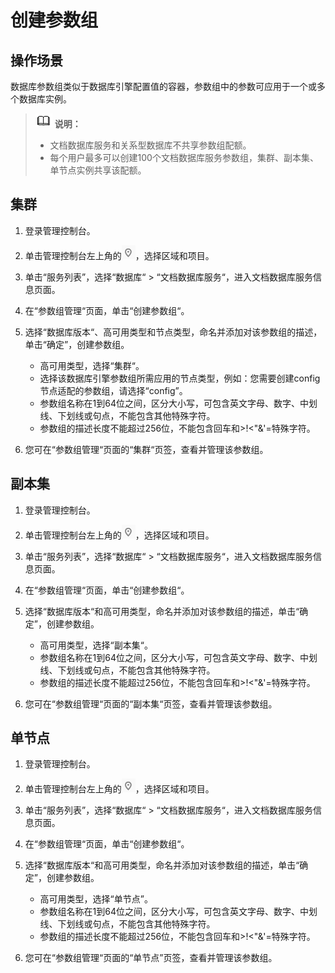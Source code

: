 # 创建参数组<a name="zh-cn_topic_parameter_group"></a>

## 操作场景<a name="section10048988195440"></a>

数据库参数组类似于数据库引擎配置值的容器，参数组中的参数可应用于一个或多个数据库实例。

>![](public_sys-resources/icon-note.gif) **说明：**   
>-   文档数据库服务和关系型数据库不共享参数组配额。  
>-   每个用户最多可以创建100个文档数据库服务参数组，集群、副本集、单节点实例共享该配额。  

## 集群<a name="section23494442161723"></a>

1.  登录管理控制台。
2.  单击管理控制台左上角的![](figures/region.png)，选择区域和项目。
3.  单击“服务列表”，选择“数据库“  \>  “文档数据库服务“，进入文档数据库服务信息页面。
4.  在“参数组管理“页面，单击“创建参数组“。
5.  选择“数据库版本“、高可用类型和节点类型，命名并添加对该参数组的描述，单击“确定”，创建参数组。
    -   高可用类型，选择“集群“。
    -   选择该数据库引擎参数组所需应用的节点类型，例如：您需要创建config节点适配的参数组，请选择“config”。
    -   参数组名称在1到64位之间，区分大小写，可包含英文字母、数字、中划线、下划线或句点，不能包含其他特殊字符。
    -   参数组的描述长度不能超过256位，不能包含回车和\>!<"&'=特殊字符。

6.  您可在“参数组管理“页面的“集群“页签，查看并管理该参数组。

## 副本集<a name="section47857970184222"></a>

1.  登录管理控制台。
2.  单击管理控制台左上角的![](figures/region.png)，选择区域和项目。
3.  单击“服务列表”，选择“数据库“  \>  “文档数据库服务“，进入文档数据库服务信息页面。
4.  在“参数组管理“页面，单击“创建参数组“。
5.  选择“数据库版本“和高可用类型，命名并添加对该参数组的描述，单击“确定”，创建参数组。
    -   高可用类型，选择“副本集“。
    -   参数组名称在1到64位之间，区分大小写，可包含英文字母、数字、中划线、下划线或句点，不能包含其他特殊字符。
    -   参数组的描述长度不能超过256位，不能包含回车和\>!<"&'=特殊字符。

6.  您可在“参数组管理“页面的“副本集“页签，查看并管理该参数组。

## 单节点<a name="section44118335141529"></a>

1.  登录管理控制台。
2.  单击管理控制台左上角的![](figures/region.png)，选择区域和项目。
3.  单击“服务列表”，选择“数据库“  \>  “文档数据库服务“，进入文档数据库服务信息页面。
4.  在“参数组管理“页面，单击“创建参数组“。
5.  选择“数据库版本“和高可用类型，命名并添加对该参数组的描述，单击“确定”，创建参数组。
    -   高可用类型，选择“单节点”。
    -   参数组名称在1到64位之间，区分大小写，可包含英文字母、数字、中划线、下划线或句点，不能包含其他特殊字符。
    -   参数组的描述长度不能超过256位，不能包含回车和\>!<"&'=特殊字符。

6.  您可在“参数组管理“页面的“单节点”页签，查看并管理该参数组。

